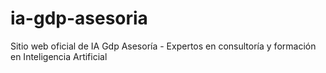 # ia-gdp-asesoria
Sitio web oficial de IA Gdp Asesoría - Expertos en consultoría y formación en Inteligencia Artificial
